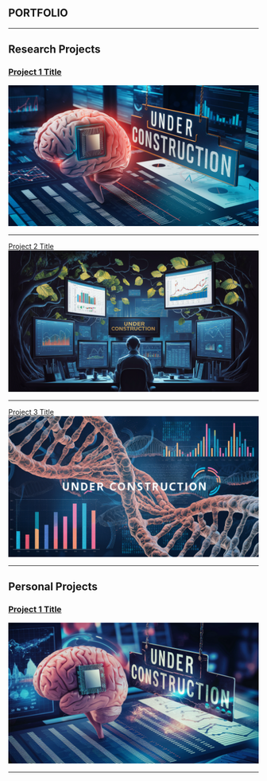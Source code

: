 ## PORTFOLIO

---

## Research Projects

### [Project 1 Title](/sample_page)
<img src="images\underconstruction4.png?raw=true"/>

---
[Project 2 Title](/pdf/sample_presentation.pdf)
<img src="images\underconstruction1.png?raw=true"/>

---
[Project 3 Title](http://example.com/)
<img src="images\underconstruction2.png?raw=true"/>

---

## Personal Projects

### [Project 1 Title](/sample_page)
<img src="images\underconstruction3.png?raw=true"/>

---





